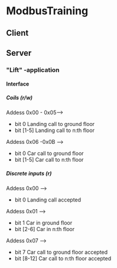 # ModbusTraining

## Client

## Server

### "Lift" -application

#### Interface

##### Coils (r/w)

Addess 0x00 - 0x05-->
* bit 0 Landing call to ground floor
* bit [1-5] Landing call to n:th floor

Addess 0x06 -0x0B -->
* bit 0 Car call to ground floor
* bit [1-5] Car call to n:th floor


##### Discrete inputs (r)

Addess 0x00 -->
* bit 0 Landing call accepted

Addess 0x01 -->
* bit 1 Car in ground floor
* bit [2-6] Car in n:th floor

Addess 0x07 -->
* bit 7 Car call to ground floor accepted
* bit [8-12] Car call to n:th floor accepted
